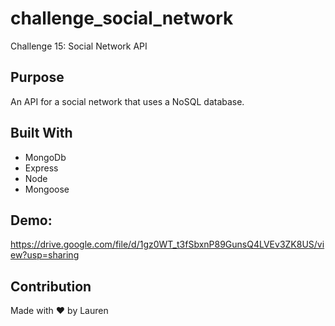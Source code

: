 # challenge_social_network
Challenge 15: Social Network API

## Purpose
An API for a social network that uses a NoSQL database.

## Built With
* MongoDb
* Express
* Node
* Mongoose


## Demo:
https://drive.google.com/file/d/1gz0WT_t3fSbxnP89GunsQ4LVEv3ZK8US/view?usp=sharing

## Contribution
Made with :heart: by Lauren
